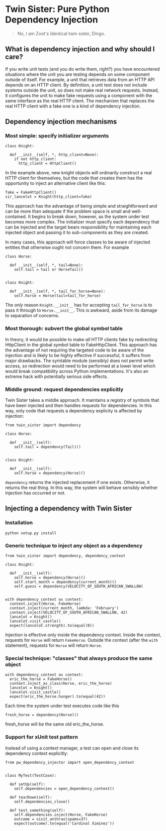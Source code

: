 # Twin Sister: Pure Python Dependency Injection

> No, I am Zoot's identical twin sister, Dingo.

## What is dependency injection and why should I care?

If you write unit tests (and you do write them, right?) you have encountered
situations where the unit you are testing depends on some component outside of
itself.  For example, a unit that retrieves data from an HTTP API depends on
an HTTP client.  By definition, a unit test does not include systems outside
the unit, so does not make real network requests.  Instead, it configures the
unit to make fake requests using a component with the same interface as the real
HTTP client.  The mechanism that replaces the real HTTP client with a fake one
is a kind of dependency injection.

## Dependency injection mechanisms

### Most simple: specify initializer arguments

```
class Knight:

  def __init__(self, *, http_client=None):
    if not http_client:
      http_client = HttpClient()
```

In the example above, new knight objects will ordinarily construct a real HTTP
client for themselves, but the code that creates them has the opportunity to
inject an alternative client like this:

```
fake = FakeHttpClient()
sir_lancelot = Knight(http_client=fake)
```

This approach has the advantage of being simple and straightforward and can
be more than adequate if the problem space is small and well-contained.
It begins to break down, however, as the system under test becomes more
complex.  The initializer must specify each dependency that can be injected
and the target bears responsibility for maintaining each injected object and
passing it to sub-components as they are created.

In many cases, this approach will force classes to be aware of injected entities
that otherwise ought not concern them.  For example

```
class Horse:

  def __init__(self, *, tail=None):
    self.tail = tail or HorseTail()


class Knight:

  def __init__(self, *, tail_for_horse=None):
    self.horse = Horse(tail=tail_for_horse)
```

The _only_ reason `Knight.__init__` has for accepting `tail_for_horse` is to
pass it through to `Horse.__init__`.  This is awkward, aside from its damage
to separation of concerns.


### Most thorough: subvert the global symbol table

In theory, it would be possible to make _all_ HTTP clients fake by redirecting
HttpClient in the global symbol table to FakeHttpClient.  This approach has
the advantage of not requiring the targeted code to be aware of the injection
and is likely to be highly effective if successful, it suffers from major drawbacks.
The symtable module (sensibly) does not permit write access, so redirection would
need to be performed at a lower level which would break compatibility across
Python implementations. It's also an extreme hack with potentially serious side
effects.

### Middle ground: request dependencies explicitly

Twin Sister takes a middle approach.  It maintains a registry of symbols
that have been injected and then handles requests for dependencies.  In this way,
only code that requests a dependency explicity is affected by injection:

```
from twin_sister import dependency

class Horse:

  def __init__(self):
    self.tail = dependency(Tail)()


class Knight:

  def __init__(self):
    self.horse = dependency(Horse)()
```

`dependency` returns the injected replacement if one exists.  Otherwise, it
returns the real thing.  In this way, the system will behave sensibly whether
injection has occurred or not.


## Injecting a dependency with Twin Sister

### Installation

```
python setup.py install
```

### Generic technique to inject any object as a dependency

```
from twin_sister import dependency, dependency_context

class Knight:

  def __init__(self):
    self.horse = dependency(Horse)()
    self.start_month = dependency(current_month)()
    self.guess = dependency(VELOCITY_OF_SOUTH_AFRICAN_SWALLOW)


with dependency_context as context:
  context.inject(Horse, FakeHorse)
  context.inject(current_month, lambda: 'February')
  context.inject(VELOCITY_OF_SOUTH_AFRICAN_SWALLOW, 42)
  lancelot = Knight()
  lancelot.visit_castle()
  expect(lancelot.strength).to(equal(0))
```

Injection is effective only inside the dependency context.  Inside the context,
requests for `Horse` will return `FakeHorse`.  Outside the context
(after the `with` statement), requests for `Horse` will return `Horse`.


### Special technique: "classes" that always produce the same object

```
with dependency_context as context:
  eric_the_horse = FakeHorse()
  context.inject_as_class(Horse, eric_the_horse)
  lancelot = Knight()
  lancelot.visit_castle()
  expect(eric_the_horse.hunger).to(equal(42))
```

Each time the system under test executes code like this

```
fresh_horse = dependency(Horse)()
```

fresh_horse will be the same old eric_the_horse.


### Support for xUnit test pattern

Instead of using a context manager, a test can open and close its
dependency context explicitly:


```
from pw_dependency_injector import open_dependency_context


class MyTest(TestCase):

  def setUp(self):
    self.dependencies = open_dependency_context()

  def tearDown(self):
    self.dependencies_close()

  def test_something(self):
    self.dependencies.inject(Horse, FakeHorse)
    outcome = visit_anthrax(spams=37)
    expect(outcome).to(equal('Cardinal Ximinez'))

```

